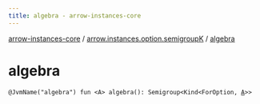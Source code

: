 ```yaml
---
title: algebra - arrow-instances-core
---
```


[arrow-instances-core](../index.html) / [arrow.instances.option.semigroupK](index.html) / [algebra](./algebra.html)

# algebra

`@JvmName("algebra") fun <A> algebra(): Semigroup<Kind<ForOption, `[`A`](algebra.html#A)`>>`